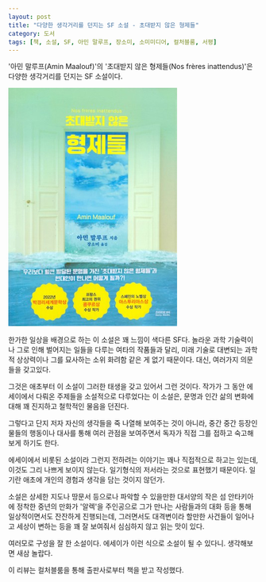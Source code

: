 ```yaml
---
layout: post
title: "다양한 생각거리를 던지는 SF 소설 - 초대받지 않은 형제들"
category: 도서
tags: [책, 소설, SF, 아민 말루프, 장소미, 소미미디어, 컬처블룸, 서평]
---
```


'아민 말루프(Amin Maalouf)'의
'초대받지 않은 형제들(Nos frères inattendus)'은
다양한 생각거리를 던지는 SF 소설이다.

![표지](/images/nos-freres-inattendu-book-h480.jpg)

한가한 일상을 배경으로 하는 이 소설은 꽤 느낌이 색다른 SF다.
놀라운 과학 기술력이나 그로 인해 벌어지는 일들을 다루는 여타의 작품들과 달리,
미래 기술로 대변되는 과학적 상상력이나
그를 묘사하는 소위 화려함 같은 게 없기 때문이다.
대신, 여러가지 의문들을 갖고있다.

그것은 애초부터 이 소설이 그러한 태생을 갖고 있어서 그런 것이다.
작가가 그 동안 에세이에서 다뤄온 주제들을 소설적으로 다루었다는 이 소설은,
문명과 인간 삶의 변화에 대해 꽤 진지하고 철학적인 물음을 던진다.

그렇다고 단지 저자 자신의 생각들을 죽 나열해 보여주는 것이 아니라,
중간 중간 등장인물들의 행동이나 대사를 통해 여러 관점을 보여주면서
독자가 직접 그를 접하고 숙고해보게 하기도 한다.

에세이에서 비롯된 소설이라 그런지 전하려는 이야기는 꽤나 직접적으로 하고는 있는데,
이것도 그리 나쁘게 보이지 않는다.
일기형식의 저서라는 것으로 표현했기 때문이다.
일기란 애초에 개인의 경험과 생각을 담는 것이지 않던가.

소설은 상세한 지도나 땅문서 등으로나 파악할 수 있을만한 대서양의 작은 섬 안타키아에 정착한
중년의 만화가 '알렉'을 주인공으로
그가 만나는 사람들과의 대화 등을 통해
일상적이면서도 잔잔하게 진행되는데,
그러면서도 대격변이라 할만한 사건들이 일어나고 세상이 변하는 등을 꽤 잘 보여줘서
심심하지 않고 읽는 맛이 있다.

여러모로 구성을 잘 한 소설이다.
에세이가 이런 식으로 소설이 될 수 있다니.
생각해보면 새삼 놀랍다.



<div class="im im-info">
이 리뷰는 컬처블룸을 통해 출판사로부터 책을 받고 작성했다.
</div>
